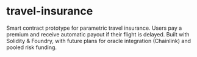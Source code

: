 # travel-insurance
Smart contract prototype for parametric travel insurance. Users pay a premium and receive automatic payout if their flight is delayed. Built with Solidity &amp; Foundry, with future plans for oracle integration (Chainlink) and pooled risk funding.
